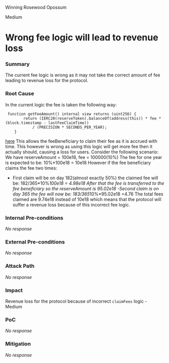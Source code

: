 Winning Rosewood Opossum

Medium

# Wrong fee logic will lead to revenue loss

### Summary

The current fee logic is wrong as it may not take the correct amount of fee leading to revenue loss for the protocol.

### Root Cause

In the current logic the fee is taken the following way:
```solidity
 function getFeeAmount() internal view returns (uint256) {
        return (IERC20(reserveToken).balanceOf(address(this)) * fee * (block.timestamp - lastFeeClaimTime))
            / (PRECISION * SECONDS_PER_YEAR);
    }
```
 [here](https://github.com/sherlock-audit/2024-12-plaza-finance/blob/14a962c52a8f4731bbe4655a2f6d0d85e144c7c2/plaza-evm/src/Pool.sol#L719)
This allows the feeBeneficiary to claim their fee as it is accrued with time. This however is wrong as using this logic will get more fee then it actually should, causing a loss for users.
Consider the following scenario:
We have reserveAmount = 100e18, fee = 100000(10%)
The fee for one year is expected to be:
10%*100e18 = 10e18
However if the fee beneficiary claims the fee two times: 
- First claim will be on day 182(almost exactly 50%) the claimed fee will be:
182/365*10%*100e18 = 4.98e18
After that the fee is transferred to the fee beneficiary so the reserveAmount is 95.02e18
-Second claim is on day 365
the fee will now be:
183/365*10%*95.02e18 =4.76
The total fees claimed are 9.74e18 instead of 10e18 which means that the protocol will suffer a revenue loss because of this incorrect fee logic. 


### Internal Pre-conditions

_No response_

### External Pre-conditions

_No response_

### Attack Path

_No response_

### Impact

Revenue loss for the protocol because of incorrect `claimFees` logic - Medium

### PoC

_No response_

### Mitigation

_No response_